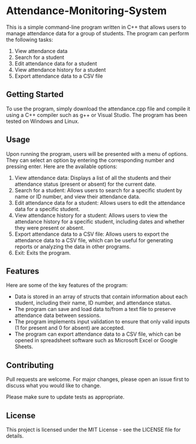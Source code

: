 # Attendance-Monitoring-System

This is a simple command-line program written in C++ that allows users to manage attendance data for a group of students. The program can perform the following tasks:

1. View attendance data
2. Search for a student
3. Edit attendance data for a student
4. View attendance history for a student
5. Export attendance data to a CSV file

## Getting Started
To use the program, simply download the attendance.cpp file and compile it using a C++ compiler such as g++ or Visual Studio. The program has been tested on Windows and Linux.

## Usage
Upon running the program, users will be presented with a menu of options. They can select an option by entering the corresponding number and pressing enter. Here are the available options:

1. View attendance data: Displays a list of all the students and their attendance status (present or absent) for the current date.
2. Search for a student: Allows users to search for a specific student by name or ID number, and view their attendance data.
3. Edit attendance data for a student: Allows users to edit the attendance data for a specific student.
4. View attendance history for a student: Allows users to view the attendance history for a specific student, including dates and whether they were present or absent.
5. Export attendance data to a CSV file: Allows users to export the attendance data to a CSV file, which can be useful for generating reports or analyzing the data in other programs.
6. Exit: Exits the program.

## Features
Here are some of the key features of the program:

- Data is stored in an array of structs that contain information about each student, including their name, ID number, and attendance status.
- The program can save and load data to/from a text file to preserve attendance data between sessions.
- The program implements input validation to ensure that only valid inputs (1 for present and 0 for absent) are accepted.
- The program can export attendance data to a CSV file, which can be opened in spreadsheet software such as Microsoft Excel or Google Sheets.

## Contributing
Pull requests are welcome. For major changes, please open an issue first to discuss what you would like to change.

Please make sure to update tests as appropriate.

## License
This project is licensed under the MIT License - see the LICENSE file for details.
